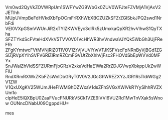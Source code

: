 Vm0wd2QyVkZOVWRpUm1SWFYwZG9WbGx0ZUV0WFJteFZVMjA1VjAxV2JETlhh
MUpUVmpBeFdHVkdXbFpOCmFrRXhWbXBCZUZkSFZrZGlSbkJPQ2swd1NrbFdi
VEI0VXpGSmVWUnJiR2xTYlZKWVEyc3dlRk5zUmxkaQpXR2hvVlhwS1QyTXha
SFZTYkdScFVteHdXVkV5TVV0V01VcHhWR3hvVndwaVJYQk5WbGh3UjFReFRr
ZFgKYmtwcFVtMVNjRlZ0TlVOV1ZrVjVUVlYwVTJKSFVscFpNRnByVjBGd1ZG
SlZjRVpXYlhSVFV6RlZlRmRZCmFGVUtZbXhhVjFsc2FHOVdSbEpWVVd0MFYx
SnJWalZhVldSSFZURmFjbGRzV2xkaVdHaE1Wa2RrZDJGVwpXbkppUkZwWFlU
RndXRmRXWkZKbFZsWnlDbGRyT0V0V2JGcGhWREZXYzJGR1RsTldiWGg2V1ZW
V1QxUXgKV25WUmJHeFlWMGhDZWxaV1dsZFhSVGxXWlVkR1YySlhhRVZXUm1o
clpHeE5lQXBpU0ZaaFVucFNURkV5Ck1VZE9iVVl6VUZRd1MwTnVXak5sWnow
OUNncDNabU09CgppdHU=

mes